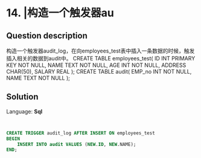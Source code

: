 # 14. |构造一个触发器au

## Question description


构造一个触发器audit_log，在向employees_test表中插入一条数据的时候，触发插入相关的数据到audit中。 CREATE TABLE employees_test( ID INT PRIMARY KEY     NOT NULL, NAME           TEXT    NOT NULL, AGE            INT     NOT NULL, ADDRESS        CHAR(50), SALARY         REAL ); CREATE TABLE audit( EMP_no INT NOT NULL, NAME   TEXT    NOT NULL );


## Solution

Language: **Sql**

```Sql


CREATE TRIGGER audit_log AFTER INSERT ON employees_test
BEGIN
    INSERT INTO audit VALUES (NEW.ID, NEW.NAME);
END;
```



